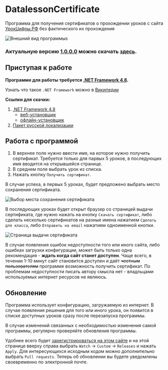 # DatalessonCertificate

Программа для получения сертификатов о прохождении уроков с сайта [УрокЦифры.РФ](https://УрокЦифры.РФ/ "УрокЦифры.РФ") без фактического их прохождения

![Внешний вид программы](https://user-images.githubusercontent.com/17485135/107594374-385dd880-6c2b-11eb-81d0-9e9f85d7e4fe.png "Внешний вид программы")s

### Актуальную версию **[1.0.0.0](https://github.com/Ze2QvoQxxKeu/DatalessonCertificate/releases/tag/v1.0.0.0 "Актуальная версия")** можно скачать **[здесь](https://github.com/Ze2QvoQxxKeu/DatalessonCertificate/releases/download/v1.0.0.0/DatalessonCertificate.exe "Скачать последнюю версию программы")**. 

## Приступая к работе

**Программе для работы требуется [.NET Framework 4.8](https://dotnet.microsoft.com/download/dotnet-framework/net48 "Домашняя страница").**

Узнать что такое `.NET Framework` можно в [Википедии](https://ru.wikipedia.org/wiki/.NET_Framework ".NET Framework. Материал из Википедии — свободной энциклопедии")

**Ссылки для скачки:**

 1. [.NET Framework 4.8](https://dotnet.microsoft.com/download/dotnet-framework/net48 "Домашняя страница")
    * [веб-установщик](https://dotnet.microsoft.com/download/dotnet-framework/thank-you/net48-web-installer "Скачать")
    * [офлайн-установщик](https://dotnet.microsoft.com/download/dotnet-framework/thank-you/net48-offline-installer "Скачать")
 2. [Пакет русской локализации](https://dotnet.microsoft.com/download/dotnet-framework/thank-you/net48-rus "Скачать")

## Работа с программой

1. В верхнее поле нужно ввести имя, на которое нужно получить сертификат. Требуется только для парвых 5 уроков, в последующих имя вводится на открывшейся странице.
2. В среднем поле выбрать урок из списка.
3. Нажать кнопку `Получить сертификат`.

В случае успеха, в первых 5 уроках, будет предложено выбрать место сохранения сертификата.

![Выбор места сохранения сертификата](https://user-images.githubusercontent.com/17485135/107580990-e14b0a00-6c10-11eb-9843-2cc78055ed63.png "Выбор места сохранения сертификата")

В последующих уроках будет открыт браузер со страницей выдачи сертификата, где нужно нажать на кнопку `Скачать сертификат`, либо сделать несколько сертификатов на разные имена нажатием `Сделать для класса`, либо `Отправить на email` нажатием одноименной кнопки.

![Страница выдачи сертификата](https://user-images.githubusercontent.com/17485135/107580010-633a3380-6c0f-11eb-9a64-0b34724b8234.PNG "Страница выдачи сертификата")

В случае появления ошибок недоступности того или иного сайта, либо ошибках загрузки конфигурации, может быть только одна рекомендация - 
**ждать когда сайт станет доступен**. Чаще всего, в течении 1-10 минут сайт становится доступен и даёт ~~честным пользователям~~ программе возможность получить сертификат. По проблемам недоступности писать автору смысла нет - владльцами используемых интернет ресурсов не являюсь.

## Обновление

Программа использует конфигурацию, загружаемую из интернет. В случае появления решения для того или иного урока, он появится в списке доступных уроков сразу после перезапуска программы.

В случае изменений связанных с необходимостью изменения самой программы, регулярно проверяйте обновления программы.

Удобнее всего будет [зарегистрироваться на этом сайте](https://github.com/join?ref_cta=Sign+up&ref_loc=header+logged+out&ref_page=%2F&source=header-home "Регистрация") и на этой странице вверху справа выбрать `Watch` -> `Custom` -> `Releases` и нажать `Apply`. Для интересующихся исходным кодом можно дополнительно выбрать `Pull requests`. Теперь об обновлении вы будете уведомлены своевременно по электронной почте.
